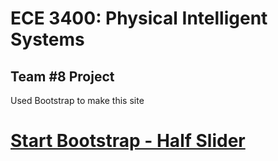 # ECE 3400: Physical Intelligent Systems 
## Team #8 Project

Used Bootstrap to make this site
# [Start Bootstrap - Half Slider](https://startbootstrap.com/template-overviews/half-slider/)
